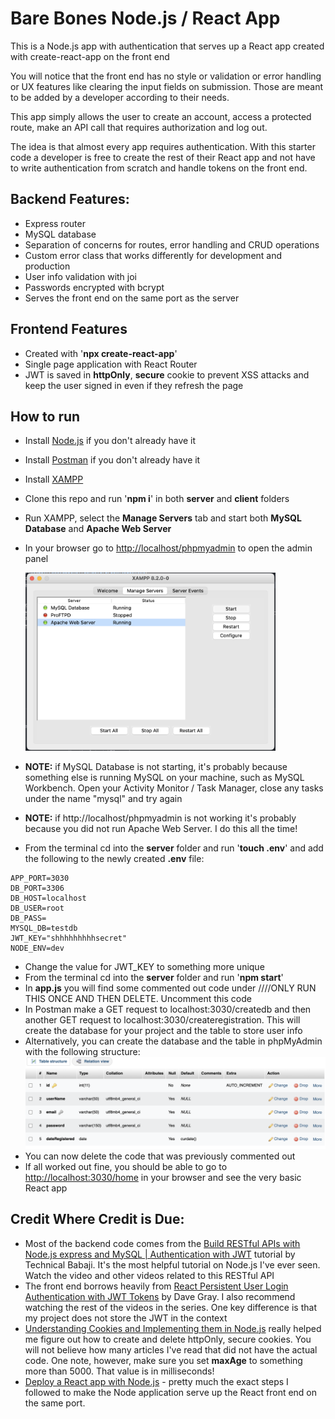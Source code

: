 # Bare Bones Node.js / React App

This is a Node.js app with authentication that serves up a React app created with create-react-app on the front end

You will notice that the front end has no style or validation or error handling or UX features like clearing the input fields on submission. Those are meant to be added by a developer according to their needs.

This app simply allows the user to create an account, access a protected route, make an API call that requires authorization and log out.

The idea is that almost every app requires authentication. With this starter code a developer is free to create the rest of their React app and not have to write authentication from scratch and handle tokens on the front end.

## Backend Features:

- Express router
- MySQL database
- Separation of concerns for routes, error handling and CRUD operations
- Custom error class that works differently for development and production
- User info validation with joi
- Passwords encrypted with bcrypt
- Serves the front end on the same port as the server

## Frontend Features

- Created with '**npx create-react-app**'
- Single page application with React Router
- JWT is saved in **httpOnly**, **secure** cookie to prevent XSS attacks and keep the user signed in even if they refresh the page

## How to run

- Install [Node.js](https://nodejs.org/en) if you don't already have it
- Install [Postman](https://www.postman.com/) if you don't already have it
- Install [XAMPP](https://www.apachefriends.org/download.html)
- Clone this repo and run '**npm i**' in both **server** and **client** folders
- Run XAMPP, select the **Manage Servers** tab and start both **MySQL Database** and **Apache Web Server**
- In your browser go to [http://localhost/phpmyadmin](http://localhost/phpmyadmin) to open the admin panel

  <img src="xampp.png" width=400px/>

- **NOTE:** if MySQL Database is not starting, it's probably because something else is running MySQL on your machine, such as MySQL Workbench. Open your Activity Monitor / Task Manager, close any tasks under the name "mysql" and try again
- **NOTE:** if http://localhost/phpmyadmin is not working it's probably because you did not run Apache Web Server. I do this all the time!
- From the terminal cd into the **server** folder and run '**touch .env**' and add the following to the newly created **.env** file:

```
APP_PORT=3030
DB_PORT=3306
DB_HOST=localhost
DB_USER=root
DB_PASS=
MYSQL_DB=testdb
JWT_KEY="shhhhhhhhhsecret"
NODE_ENV=dev
```

- Change the value for JWT_KEY to something more unique
- From the terminal cd into the **server** folder and run '**npm start**'
- In **app.js** you will find some commented out code under ////ONLY RUN THIS ONCE AND THEN DELETE. Uncomment this code
- In Postman make a GET request to localhost:3030/createdb and then another GET request to localhost:3030/createregistration. This will create the database for your project and the table to store user info
- Alternatively, you can create the database and the table in phpMyAdmin with the following structure:
  <img src="user-table.png"/>
- You can now delete the code that was previously commented out
- If all worked out fine, you should be able to go to [http://localhost:3030/home](http://localhost:3030/home) in your browser and see the very basic React app

## Credit Where Credit is Due:

- Most of the backend code comes from the [Build RESTful APIs with Node.js express and MySQL | Authentication with JWT](https://www.youtube.com/watch?v=WfCJ3sHnLBM&t=97s) tutorial by Technical Babaji. It's the most helpful tutorial on Node.js I've ever seen. Watch the video and other videos related to this RESTful API
- The front end borrows heavily from [React Persistent User Login Authentication with JWT Tokens](https://www.youtube.com/watch?v=27KeYk-5vJw) by Dave Gray. I also recommend watching the rest of the videos in the series. One key difference is that my project does not store the JWT in the context
- [Understanding Cookies and Implementing them in Node.js](https://www.section.io/engineering-education/what-are-cookies-nodejs/) really helped me figure out how to create and delete httpOnly, secure cookies. You will not believe how many articles I've read that did not have the actual code. One note, however, make sure you set **maxAge** to something more than 5000. That value is in milliseconds!
- [Deploy a React app with Node.js](https://medium.com/@achillesmoraites/serve-a-react-app-with-express-server-c5986769bac) - pretty much the exact steps I followed to make the Node application serve up the React front end on the same port.
